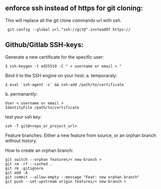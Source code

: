 ## enforce ssh instead of https for git cloning:
This will replace all the git clone commands url with ssh.

```console
 git config --global url."ssh://git@".insteadOf https://
 ```
 
 
## Github/Gitlab SSH-keys:
Generate a new certificate for the specific user:
``` console
$ ssh-keygen -t ed25519 -C " < username or email > "
```

Bind it to the SSH engine on your host:
a. temporaraly:
``` console
$ eval `ssh-agent -s` && ssh-add /path/to/certificate
```

b. permanantly:
``` console
User < username or email >
IdentityFile /path/to/certificate
```

test your ssh key:
``` console
ssh -T git@<repo_or_project_url>
```

Feature branches:
Either a new feature from source, or an orphan branch without history.

How to create an orphan branch:
``` console
git switch --orphan features/< new-branch >
git rm -rf --cached .
git rm .gitignore
git add -A
git commit --allow-empty --message "Feat: new orphan branch"
git push --set-upstream origin features/< new-branch >
```


 
